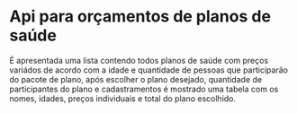 # Api para orçamentos de planos de saúde

<p>É apresentada uma lista contendo todos planos de saúde com preços variádos de acordo com a idade e quantidade de pessoas que participarão do pacote de plano, após escolher o plano desejado, quantidade de participantes do plano e cadastramentos é mostrado uma tabela com os nomes, idades, preços individuais e total do plano escolhido. </p>
